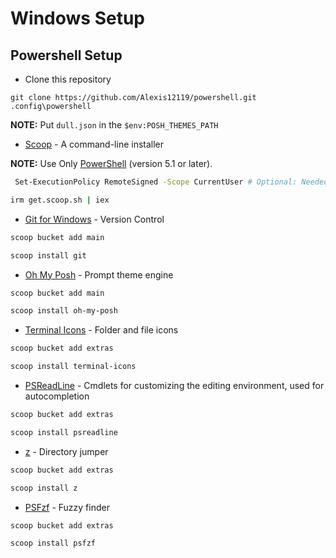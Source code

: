 # Windows Setup

## Powershell Setup

* Clone this repository
```git
git clone https://github.com/Alexis12119/powershell.git .config\powershell
```
**NOTE:** Put `dull.json` in the `$env:POSH_THEMES_PATH`

* [Scoop](https://scoop.sh/) - A command-line installer

**NOTE:** Use Only [PowerShell](https://docs.microsoft.com/en-us/powershell/scripting/install/installing-powershell-on-windows?view=powershell-7.2) (version 5.1 or later). 

```sh
 Set-ExecutionPolicy RemoteSigned -Scope CurrentUser # Optional: Needed to run a remote script the first time
```

```sh
irm get.scoop.sh | iex
```

* [Git for Windows](https://gitforwindows.org/) - Version Control

```sh
scoop bucket add main
```

```sh
scoop install git
```

* [Oh My Posh](https://ohmyposh.dev/) - Prompt theme engine

```sh
scoop bucket add main
```

```sh
scoop install oh-my-posh
```

* [Terminal Icons](https://github.com/devblackops/Terminal-Icons) - Folder and file icons

```sh
scoop bucket add extras
```

```sh
scoop install terminal-icons
```

* [PSReadLine](https://docs.microsoft.com/en-us/powershell/module/psreadline/?view=powershell-7.2) - Cmdlets for customizing the editing environment, used for autocompletion

```sh
scoop bucket add extras
```

```sh
scoop install psreadline
```

* [z](https://www.powershellgallery.com/packages/z/1.1.13) - Directory jumper

```sh
scoop bucket add extras
```

```sh
scoop install z
```

* [PSFzf](https://github.com/kelleyma49/PSFzf) - Fuzzy finder

```sh
scoop bucket add extras
```

```sh
scoop install psfzf
```

